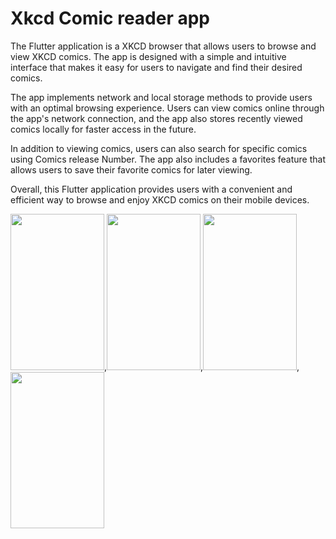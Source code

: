 # Xkcd Comic reader app

The Flutter application is a XKCD browser that allows users to browse and view XKCD comics. The app is designed with a simple and intuitive interface that makes it easy for users to navigate and find their desired comics.

The app implements network and local storage methods to provide users with an optimal browsing experience. Users can view comics online through the app's network connection, and the app also stores recently viewed comics locally for faster access in the future.

In addition to viewing comics, users can also search for specific comics using Comics release Number. The app also includes a favorites feature that allows users to save their favorite comics for later viewing.

Overall, this Flutter application provides users with a convenient and efficient way to browse and enjoy XKCD comics on their mobile devices.

<img src="https://user-images.githubusercontent.com/105553867/225105835-1fae83fa-281d-4aea-9c78-42f6cf3e5501.png" width="150" height="250">,<img src="https://user-images.githubusercontent.com/105553867/225105847-a7de182c-bf09-439b-8b49-b42d576e8dc9.png" width="150" height="250">,<img src="https://user-images.githubusercontent.com/105553867/225105860-98c2dafb-6278-4602-87dd-0ccd8202cbd4.png" width="150" height="250">,<img src="https://user-images.githubusercontent.com/105553867/225105869-872bc29c-a954-4dd0-899c-7960e66a359b.png" width="150" height="250">





